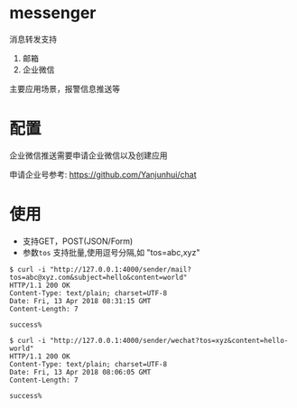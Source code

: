 # messenger

消息转发支持
1. 邮箱
2. 企业微信

主要应用场景，报警信息推送等

# 配置
企业微信推送需要申请企业微信以及创建应用

申请企业号参考: https://github.com/Yanjunhui/chat

# 使用
- 支持GET，POST(JSON/Form)
- 参数`tos` 支持批量,使用逗号分隔,如 "tos=abc,xyz"

```
$ curl -i "http://127.0.0.1:4000/sender/mail?tos=abc@xyz.com&subject=hello&content=world"
HTTP/1.1 200 OK
Content-Type: text/plain; charset=UTF-8
Date: Fri, 13 Apr 2018 08:31:15 GMT
Content-Length: 7

success%                
```
```
$ curl -i "http://127.0.0.1:4000/sender/wechat?tos=xyz&content=hello-world" 
HTTP/1.1 200 OK
Content-Type: text/plain; charset=UTF-8
Date: Fri, 13 Apr 2018 08:06:05 GMT
Content-Length: 7

success%      
```

